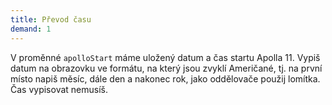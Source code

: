```yaml
---
title: Převod času
demand: 1
---
```


V proměnné `apolloStart` máme uložený datum a čas startu Apolla 11. Vypiš datum na obrazovku ve formátu, na který jsou zvyklí Američané, tj. na první místo napiš měsíc, dále den a nakonec rok, jako oddělovače použij lomítka. Čas vypisovat nemusíš.

